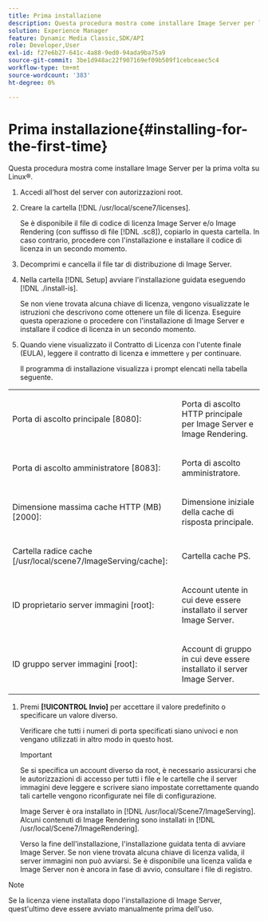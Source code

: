 ```yaml
---
title: Prima installazione
description: Questa procedura mostra come installare Image Server per la prima volta su Linux®.
solution: Experience Manager
feature: Dynamic Media Classic,SDK/API
role: Developer,User
exl-id: f27e6b27-641c-4a88-9ed0-94ada9ba75a9
source-git-commit: 3be1d948ac22f907169ef09b509f1cebceaec5c4
workflow-type: tm+mt
source-wordcount: '383'
ht-degree: 0%

---
```


# Prima installazione{#installing-for-the-first-time}

Questa procedura mostra come installare Image Server per la prima volta su Linux®.

1. Accedi all’host del server con autorizzazioni root.
1. Creare la cartella [!DNL /usr/local/scene7/licenses].

   Se è disponibile il file di codice di licenza Image Server e/o Image Rendering (con suffisso di file [!DNL .sc8]), copiarlo in questa cartella. In caso contrario, procedere con l&#39;installazione e installare il codice di licenza in un secondo momento.
1. Decomprimi e cancella il file tar di distribuzione di Image Server.
1. Nella cartella [!DNL Setup] avviare l&#39;installazione guidata eseguendo [!DNL ./install-is].

   Se non viene trovata alcuna chiave di licenza, vengono visualizzate le istruzioni che descrivono come ottenere un file di licenza. Eseguire questa operazione o procedere con l&#39;installazione di Image Server e installare il codice di licenza in un secondo momento.
1. Quando viene visualizzato il Contratto di Licenza con l&#39;utente finale (EULA), leggere il contratto di licenza e immettere `y` per continuare.

   Il programma di installazione visualizza i prompt elencati nella tabella seguente.

<table id="table_0E7B673CAD8E4C5EB72F8283A0DDEFC8"> 
 <tbody> 
  <tr> 
   <td colname="col1"> <p><span class="codeph"> Porta di ascolto principale [8080]:</span> </p> </td>
   <td colname="col2"> <p>Porta di ascolto HTTP principale per Image Server e Image Rendering. </p> </td>
  </tr> 
  <tr> 
   <td colname="col1"> <p><span class="codeph"> Porta di ascolto amministratore [8083]:</span> </p> </td> 
   <td colname="col2"> <p>Porta di ascolto amministratore. </p> </td>
  </tr> 
  <tr> 
   <td colname="col1"> <p><span class="codeph"> Dimensione massima cache HTTP (MB) [2000]:</span> </p> </td> 
   <td colname="col2"> <p>Dimensione iniziale della cache di risposta principale. </p> </td>
  </tr>
  <tr> 
   <td colname="col1"> <p>Cartella radice cache <span class="codeph"> [/usr/local/scene7/ImageServing/cache]:</span> </p> </td> 
   <td colname="col2"> <p>Cartella cache PS. </p> </td> 
  </tr> 
  <tr> 
   <td colname="col1"> <p><span class="codeph"> ID proprietario server immagini [root]:</span> </p> </td>
   <td colname="col2"> <p>Account utente in cui deve essere installato il server Image Server. </p> </td>
  </tr>
  <tr> 
   <td colname="col1"> <p><span class="codeph"> ID gruppo server immagini [root]:</span> </p> </td>
   <td colname="col2"> <p>Account di gruppo in cui deve essere installato il server Image Server. </p> </td>
  </tr>
 </tbody>
</table>

1. Premi **[!UICONTROL Invio]** per accettare il valore predefinito o specificare un valore diverso.

   Verificare che tutti i numeri di porta specificati siano univoci e non vengano utilizzati in altro modo in questo host.

   >[!IMPORTANT]
   >
   >Se si specifica un account diverso da root, è necessario assicurarsi che le autorizzazioni di accesso per tutti i file e le cartelle che il server immagini deve leggere e scrivere siano impostate correttamente quando tali cartelle vengono riconfigurate nei file di configurazione.
   >
   >Image Server è ora installato in [!DNL /usr/local/Scene7/ImageServing]. Alcuni contenuti di Image Rendering sono installati in [!DNL /usr/local/Scene7/ImageRendering].
   >
   >Verso la fine dell&#39;installazione, l&#39;installazione guidata tenta di avviare Image Server. Se non viene trovata alcuna chiave di licenza valida, il server immagini non può avviarsi. Se è disponibile una licenza valida e Image Server non è ancora in fase di avvio, consultare i file di registro.

>[!NOTE]
>
>Se la licenza viene installata dopo l&#39;installazione di Image Server, quest&#39;ultimo deve essere avviato manualmente prima dell&#39;uso.
